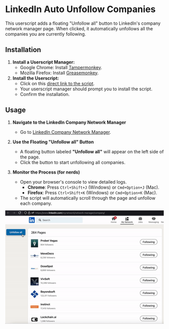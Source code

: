# LinkedIn Auto Unfollow Companies

This userscript adds a floating "Unfollow all" button to LinkedIn's company network manager page. When clicked, it automatically unfollows all the companies you are currently following.

## Installation

1. **Install a Userscript Manager:**
   - Google Chrome: Install [Tampermonkey](https://chromewebstore.google.com/detail/tampermonkey/dhdgffkkebhmkfjojejmpbldmpobfkfo).
   - Mozilla Firefox: Install [Greasemonkey](https://addons.mozilla.org/en-US/firefox/addon/greasemonkey/).
2. **Install the Userscript:**
   - Click on this [direct link to the script](https://github.com/rzagreb/linkedin-auto-unfollow-companies-userscript/raw/main/linkedin-auto-unfollow-companies.user.js).
   - Your userscript manager should prompt you to install the script.
   - Confirm the installation.

## Usage

1. **Navigate to the LinkedIn Company Network Manager**
   - Go to [LinkedIn Company Network Manager](https://www.linkedin.com/mynetwork/network-manager/company/).

2. **Use the Floating "Unfollow all" Button**
   - A floating button labeled **"Unfollow all"** will appear on the left side of the page.
   - Click the button to start unfollowing all companies.

3. **Monitor the Process (for nerds)**
   - Open your browser's console to view detailed logs.
     - **Chrome**: Press `Ctrl+Shift+J` (Windows) or `Cmd+Option+J` (Mac).
     - **Firefox**: Press `Ctrl+Shift+K` (Windows) or `Cmd+Option+K` (Mac).
   - The script will automatically scroll through the page and unfollow each company.

![demo](demo.gif)